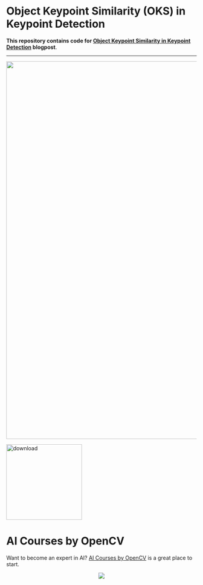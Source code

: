 # Object Keypoint Similarity (OKS) in Keypoint Detection

**This repository contains code for [Object Keypoint Similarity in Keypoint Detection](https://learnopencv.com/object-keypoint-similarity/) blogpost**.

---

<img src = "https://learnopencv.com/wp-content/uploads/2023/08/Object-Keypoint-Similarity-feature-image.png" width=1000>



[<img src="https://learnopencv.com/wp-content/uploads/2022/07/download-button-e1657285155454.png" alt="download" width="200">](https://www.dropbox.com/scl/fo/02uqx8nbr4ianq1nvk0nl/h?rlkey=62hd5ber546fd5ptrv1kj76ju&dl=1)



# AI Courses by OpenCV

Want to become an expert in AI? [AI Courses by OpenCV](https://opencv.org/courses/) is a great place to start. 

<a href="https://opencv.org/courses/">
<p align="center"> 
<img src="https://learnopencv.com/wp-content/uploads/2023/01/AI-Courses-By-OpenCV-Github.png">
</p>
</a>
